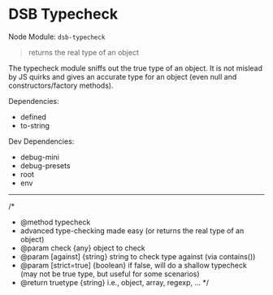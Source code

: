 # DSB Typecheck
Node Module: `dsb-typecheck`

> returns the real type of an object

The typecheck module sniffs out the true type of an object. It is not mislead by JS quirks and gives an accurate type for an object (even null and constructors/factory methods).

Dependencies:
- defined
- to-string

Dev Dependencies:
- debug-mini
- debug-presets
- root
- env

---

/*
 * @method typecheck
 * advanced type-checking made easy (or returns the real type of an object)
 * @param check {any} object to check
 * @param [against] {string} string to check type against (via contains())
 * @param [strict=true] {boolean} if false, will do a shallow typecheck (may not be true type, but useful for some scenarios)
 * @return truetype {string} i.e., object, array, regexp, ...
 */
